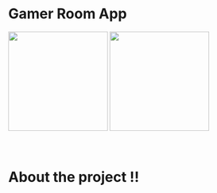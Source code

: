 ﻿# Gamer Room App
<div display="flex">
 <img width="200px" src="https://user-images.githubusercontent.com/58652794/124205207-2932d680-dab7-11eb-89e0-c446020782d0.png">
<img width="200px" src="https://user-images.githubusercontent.com/58652794/124205228-3354d500-dab7-11eb-996d-4bda280fed17.png">
<div>
 <br>
 <br>
 

# About the project !!

